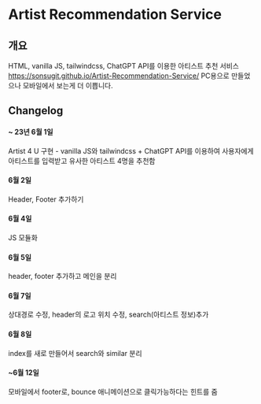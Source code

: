 # Artist Recommendation Service
## 개요
HTML, vanilla JS, tailwindcss, ChatGPT API를 이용한 아티스트 추천 서비스 <br>
https://sonsugit.github.io/Artist-Recommendation-Service/
PC용으로 만들었으나 모바일에서 보는게 더 이쁩니다.
## Changelog
#### ~ 23년 6월 1일
Artist 4 U 구현 - vanilla JS와 tailwindcss + ChatGPT API를 이용하여 사용자에게 아티스트를 입력받고 유사한 아티스트 4명을 추천함
#### 6월 2일
Header, Footer 추가하기
#### 6월 4일
JS 모듈화
#### 6월 5일
header, footer 추가하고 메인을 분리
#### 6월 7일
상대경로 수정, header의 로고 위치 수정, search(아티스트 정보)추가
#### 6월 8일
index를 새로 만들어서 search와 similar 분리
#### ~6월 12일
모바일에서 footer로, bounce 애니메이션으로 클릭가능하다는 힌트를 줌